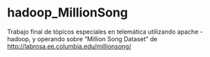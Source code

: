 hadoop_MillionSong
==================

Trabajo final de tópicos especiales en telemática utilizando apache - hadoop, y operando sobre “Million Song Dataset” de http://labrosa.ee.columbia.edu/millionsong/

